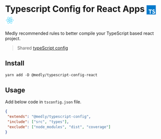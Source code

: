 # Typescript Config for React Apps <img style="vertical-align: middle" height="30" src="https://raw.githubusercontent.com/github/explore/80688e429a7d4ef2fca1e82350fe8e3517d3494d/topics/typescript/typescript.png"> <img style="vertical-align: middle" height="30" src="https://raw.githubusercontent.com/github/explore/80688e429a7d4ef2fca1e82350fe8e3517d3494d/topics/react/react.png">

Medly recommended rules to better compile your TypeScript based react project.

> Shared [typeScript config](https://www.typescriptlang.org/docs/handbook/tsconfig-json.html)

## Install

```shell
yarn add -D @medly/typescript-config-react
```

## Usage

Add below code in `tsconfig.json` file.

```json
{
 "extends": "@medly/typescript-config",
 "include": ["src", "types"],
 "exclude": ["node_modules", "dist", "coverage"]
}
```
